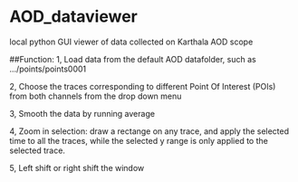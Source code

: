 # AOD_dataviewer
local python GUI viewer of data collected on Karthala AOD scope

##Function:
1, Load data from the default AOD datafolder, such as .../points/points0001

2, Choose the traces corresponding to different Point Of Interest (POIs) from both channels from the drop down menu

3, Smooth the data by running average

4, Zoom in selection: draw a rectange on any trace, and apply the selected time to all the traces, while the selected y range is only applied to the selected trace.

5, Left shift or right shift the window


